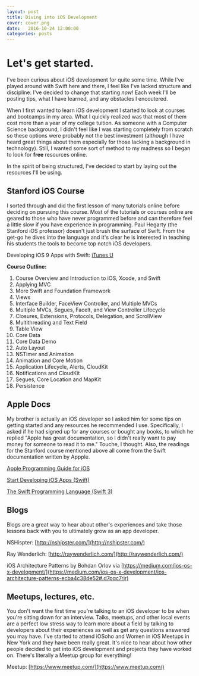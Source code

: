 ```yaml
---
layout: post
title: Diving into iOS Development
cover: cover.png
date:   2016-10-24 12:00:00
categories: posts
---
```



# Let's get started.


I've been curious about iOS development for quite some time. While I've played around with Swift here and there, I feel like I've lacked structure and discipline. I've decided to change that starting *now*! Each week I'll be posting tips, what I have learned, and any obstacles I encoutered.

When I first wanted to learn iOS development I started to look at courses and bootcamps in my area. What I quickly realized was that most of them cost more than a year of my college tuition. As someone with a Computer Science background, I didn't feel like I was starting completely from scratch so these options were probably not the best investment (although I have heard great things about them especially for those lacking a background in technology). Still, I wanted some sort of method to my madness so I began to look for **free** resources online. 

In the spirit of being structured, I've decided to start by laying out the resources I'll be using.

## Stanford iOS Course

I sorted through and did the first lesson of many tutorials online before deciding on pursuing this course. Most of the tutorials or courses online are geared to those who have never programmed before and can therefore feel a little slow if you have experience in programming. Paul Hegarty (the Stanford iOS professor) doesn't just brush the surface of Swift. From the get-go he dives into the language and it's clear he is interested in teaching his students the tools to become top notch iOS developers. 

Developing iOS 9 Apps with Swift: [iTunes U](https://itunes.apple.com/us/course/developing-ios-9-apps-swift/id1104579961)

**Course Outline:**

1.  Course Overview and Introduction to iOS, Xcode, and Swift
2.  Applying MVC
3.  More Swift and Foundation Framework
4.  Views
5.  Interface Builder, FaceView Controller, and Multiple MVCs
6.  Multiple MVCs, Segues, Facelt, and View Controller Lifecycle
7.  Closures, Extensions, Protocols, Delegation, and ScrollView
8.  Multithreading and Text Field
9.  Table View
10.  Core Data
11.  Core Data Demo
12.  Auto Layout
13.  NSTimer and Animation
14.  Animation and Core Motion
15.  Application Lifecycle, Alerts, CloudKit
16.  Notifications and CloudKit
17.  Segues, Core Location and MapKit
18.  Persistence


## Apple Docs

My brother is actually an iOS developer so I asked him for some tips on getting started and any resources he recommended I use. Specifically, I asked if he had signed up for any courses or bought any books, to which he replied "Apple has great documentation, so I didn't really want to pay money for someone to read it to me." Touche, I thought. Also, the readings for the Stanford course mentioned above all come from the Swift documentation written by Appple.

[Apple Programming Guide for iOS](https://developer.apple.com/library/content/documentation/iPhone/Conceptual/iPhoneOSProgrammingGuide/Introduction/Introduction.html#//apple_ref/doc/uid/TP40007072)

[Start Developing iOS Apps (Swift)](https://developer.apple.com/library/content/referencelibrary/GettingStarted/DevelopiOSAppsSwift/index.html#//apple_ref/doc/uid/TP40015214)

[The Swift Programming Language (Swift 3)](https://developer.apple.com/library/prerelease/content/documentation/Swift/Conceptual/Swift_Programming_Language/index.html)



## Blogs

Blogs are a great way to hear about other's experiences and take those lessons back with you to ultimately grow as an app developer. 

NSHispter: [http://nshipster.com/](http://nshipster.com/)

Ray Wenderlich: [http://raywenderlich.com/](http://raywenderlich.com/)

iOS Architecture Patterns by Bohdan Orlov via [https://medium.com/ios-os-x-development/](https://medium.com/ios-os-x-development/ios-architecture-patterns-ecba4c38de52#.d7pqc7rjr)

## Meetups, lectures, etc.

You don't want the first time you're talking to an iOS developer to be when you're sitting down for an interview. Talks, meetups, and other local events are a perfect low stress way to learn more about a field by talking to developers about their experiences as well as get any questions answered you may have. I've started to attend iOSoho and Women in iOS Meetups in New York and they have been really great. It's nice to hear about how other people decided to get into iOS development and projects they have worked on. There's literally a Meetup group for everything!

Meetup: [https://www.meetup.com/](https://www.meetup.com/)